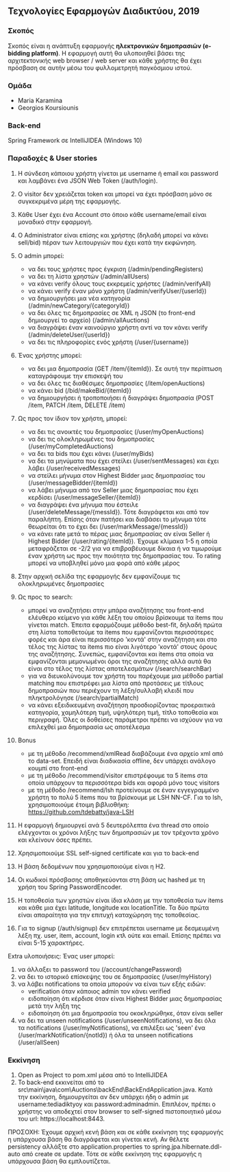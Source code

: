 ## Τεχνολογίες Εφαρμογών Διαδικτύου, 2019

### Σκοπός

Σκοπός είναι η ανάπτυξη εφαρμογής **ηλεκτρονικών δημοπρασιών (e-bidding platform)**. Η εφαρμογή αυτή θα υλοποιηθεί βάσει της αρχιτεκτονικής web browser / web server και
κάθε χρήστης θα έχει πρόσβαση σε αυτήν μέσω του φυλλομετρητή παγκόσμιου ιστού.

### Ομάδα
- Maria Karamina
- Georgios Koursiounis

### Back-end
Spring Framework σε IntelliJIDEA (Windows 10)

### Παραδοχές & User stories
1. Η σύνδεση κάποιου χρήστη γίνεται με username ή email και password και λαμβάνει ένα JSON Web Token (/auth/login).

2. Ο visitor δεν χρειάζεται token και μπορεί να έχει πρόσβαση μόνο σε συγκεκριμένα μέρη της εφαρμογής.

3. Κάθε User έχει ένα Account στο όποιο κάθε username/email είναι μοναδικό στην εφαρμογή.

4. Ο Administrator είναι επίσης και χρήστης (δηλαδή μπορεί να κάνει sell/bid) πέραν των λειτουργιών που έχει κατά την εκφώνηση.

5. Ο admin μπορεί:
    - να δει τους χρήστες προς έγκριση (/admin/pendingRegisters)
    - να δει τη λίστα χρηστών (/admin/allUsers)
    - να κάνει verify όλους τους εκκρεμείς χρήστες (/admin/verifyAll)
    - να κάνει verify έναν μόνο χρήστη (/admin/verifyUser/{userId})
    - να δημιουργήσει μια νέα κατηγορία (/admin/newCategory/{categoryId})
    - να δει όλες τις δημοπρασίες σε XML η JSON (το front-end δημιουργεί το αρχείο) (/admin/allAuctions)
    - να διαγράψει έναν καινούργιο χρήστη αντί να τον κάνει verify (/admin/deleteUser/{userId})
    - να δει τις πληροφορίες ενός χρήστη (/user/{username})

6. Ένας χρήστης μπορεί:
    - να δει μια δημοπρασία (GET /item/{itemId}). Σε αυτή την περίπτωση καταγράφουμε την επισκεψή του
    - να δει όλες τις διαθέσιμες δημοπρασίες (/item/openAuctions)
    - να κάνει bid (/bid/makeBid/{itemId})
    - να δημιουργήσει ή τροποποιήσει ή διαγράψει δημοπρασία (POST /item, PATCH /item, DELETE /item)

7. Ως προς τον ίδιον τον χρήστη, μπορεί:
    - να δει τις ανοικτές του δημοπρασίες (/user/myOpenAuctions)
    - να δει τις ολοκληρωμένες του δημοπρασίες (/user/myCompletedAuctions)
    - να δει τα bids που έχει κάνει (/user/myBids)
    - να δει τα μηνύματα που έχει στείλει (/user/sentMessages) και έχει λάβει (/user/receivedMessages)
    - να στείλει μήνυμα στον Highest Bidder μιας δημοπρασίας του (/user/messageBidder/{itemId})
    - να λάβει μήνυμα από τον Seller μιας δημοπρασίας που έχει κερδίσει (/user/messageSeller/{itemId})
    - να διαγράψει ένα μήνυμα που έστειλε (/user/deleteMessage/{messId}). Τότε διαγράφεται και από 
    τον παραλήπτη. Επίσης όταν πατήσει και διαβάσει το μήνυμα τότε θεωρείται ότι 
    το έχει δει (/user/markMessage/{messId})
    - να κάνει rate μετά το πέρας μιας δημοπρασίας αν είναι Seller ή Highest Bidder (/user/rating/{itemId}).
    Έχουμε κλίμακα 1-5 η οποία μεταφράζεται σε -2/2 για να επιβραβέυουμε δίκαια ή να τιμωρούμε έναν 
    χρήστη ως προς την ποιότητα της δημοπρασίας του. Το rating μπορεί να υποβληθεί μόνο μια φορά 
    από κάθε μέρος

8. Στην αρχική σελίδα της εφαρμογής δεν εμφανίζουμε τις ολοκληρωμένες δημοπρασίες 

9. Ως προς το search:
    - μπορεί να αναζητήσει στην μπάρα αναζήτησης του front-end ελέυθερο κείμενο για κάθε λέξη του 
    οποίου βρίσκουμε τα items που γίνεται match. Έπειτα εφαρμόζουμε μέθοδο best-fit, δηλαδή πρώτα 
    στη λίστα τοποθετούμε τα items που εμφανίζονται περισσότερες φορές και άρα είναι περισσότερο 
    'κοντά' στην αναζήτηση και στο τέλος της λίστας τα items πιο είναι λιγότερο 'κοντά' στους όρους 
    της αναζήτησης. Συνεπώς, εμφανίζονται και items στα οποία να εμφανίζονται μεμονωμένοι όροι της
    αναζήτησης αλλά αυτά θα είναι στο τέλος της λίστας αποτελεσμάτων (/search/searchBar)
    - για να διευκολύνουμε τον χρήστη του παρέχουμε μια μέθοδο partial matching που επιστρέφει μια 
    λίστα από προτάσεις με τίτλους δημοπρασιών που περιέχουν τη λέξη/συλλαβή κλειδί 
    που πληκτρολόγησε (/search/partialMatch)
    - να κάνει εξειδικευμένη αναζήτηση προσδιορίζοντας προεραιτικά κατηγορία, χαμηλότερη τιμή, υψηλότερη
    τιμή, τίτλο τοποθεσία και περιγραφή. Όλες οι δοθείσες παράμετροι πρέπει να ισχύουν για να επιλεχθεί 
    μια δημοπρασία ως αποτέλεσμα

10. Bonus
    - με τη μέθοδο /recommend/xmlRead διαβάζουμε ένα αρχείο xml από το data-set. Επειδή είναι διαδικασία
    offline, δεν υπάρχει ανάλογο κουμπί στο front-end
    - με τη μέθοδο /recommend/visitor επιστρέφουμε τα 5 items στα οποία υπάρχουν τα περισσότερα bids και
    αφορά μόνο τους visitors
    - με τη μέθοδο /recommend/lsh προτείνουμε σε έναν εγγεγραμμένο χρήστη το πολύ 5 items που τα βρίσκουμε
    με LSH NN-CF. Για το lsh, χρησιμοποιούμε έτοιμη βιβλιοθήκη: https://github.com/tdebatty/java-LSH

11. Η εφαρμογή δημιουργεί ανά 5 δευτερόλεπτα ένα thread στο οποίο ελέγχονται οι χρόνοι λήξης των 
δημοπρασιών με τον τρέχοντα χρόνο και κλείνουν όσες πρέπει.

12. Χρησιμοποιούμε SSL self-signed certificate και για το back-end

13. Η βάση δεδομένων που χρησιμοποιούμε είναι η H2.

14. Οι κωδικοί πρόσβασης αποθηκεύονται στη βάση ως hashed με τη χρήση του Spring PasswordEncoder.

15. Η τοποθεσία των χρηστών είναι ίδια κλάση με την τοποθεσία των items και κάθε μια έχει latitude,
longitude και locationTitle. Τα δύο πρώτα είναι απαραίτητα για την επιτυχή καταχώρηση της τοποθεσίας.

16. Για το signup (/auth/signup) δεν επιτρέπεται username με δεσμευμένη λέξη πχ. user, item, account, 
login κτλ ούτε και email. Επίσης πρέπει να είναι 5-15 χαρακτήρες.

Extra υλοποιήσεις:
Ένας user μπορεί:
1. να άλλαξει το password του (/account/changePassword)
2. να δει το ιστορικό επίσκεψης του σε δημοπρασίες (/user/myHistory)
3. να λάβει notifications τα οποία μπορούν να είναι των εξής ειδών:
    - verification όταν κάποιος admin τον κάνει verified
    - ειδοποίηση ότι κέρδισε όταν είναι Highest Bidder μιας δημοπρασίας μετά την λήξη της
    - ειδοποίηση ότι μια δημοπρασία του οκοκληρώθηκε, όταν είναι seller
4. να δει τα unseen notifications (/user/unseenNotifications), να δει όλα τα notifications (/user/myNotifications), να επιλέξει ως 'seen' ένα 
(/user/markNotification/{notId}) ή όλα τα unseen notifications (/user/allSeen)

### Εκκίνηση

1. Open as Project το pom.xml μέσα από το IntelliJIDEA
2. Το back-end εκκινείται από το src\main\java\com\Auctions\backEnd\BackEndApplication.java. Κατά την εκκίνηση,
δημιουργείται αν δεν υπάρχει ήδη ο admin με username:tediadiktyoy και password:adminadmin. Επιπλέον, πρέπει
ο χρήστης να αποδεχτεί στον browser το self-signed πιστοποιητικό μέσω του url: https://localhost:8443.

ΠΡΟΣΟΧΗ: Έχουμε αρχική κενή βάση και σε κάθε εκκίνηση της εφαρμογής η υπάρχουσα βάση θα διαγράφεται και γίνεται κενή. 
Αν θέλετε persistency αλλάξτε στο application.properties το spring.jpa.hibernate.ddl-auto
από create σε update. Τότε σε κάθε εκκίνηση της εφαρμογής η υπάρχουσα βάση θα εμπλουτίζεται.
